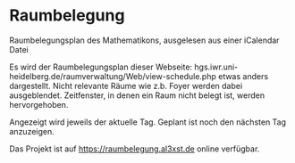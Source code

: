 # Raumbelegung
Raumbelegungsplan des Mathematikons, ausgelesen aus einer iCalendar Datei

Es wird der Raumbelegungsplan dieser Webseite: hgs.iwr.uni-heidelberg.de/raumverwaltung/Web/view-schedule.php etwas anders dargestellt.
Nicht relevante Räume wie z.b. Foyer werden dabei ausgeblendet. 
Zeitfenster, in denen ein Raum nicht belegt ist, werden hervorgehoben.

Angezeigt wird jeweils der aktuelle Tag. Geplant ist noch den nächsten Tag anzuzeigen.

Das Projekt ist auf https://raumbelegung.al3xst.de online verfügbar.
